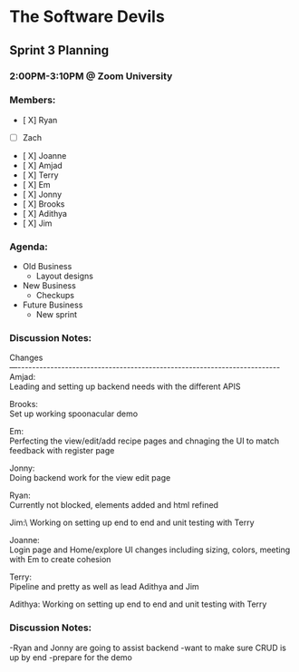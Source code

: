# The Software Devils
## Sprint 3 Planning
### 2:00PM-3:10PM @ Zoom University

### Members:
- [ X] Ryan
- [  ] Zach 
- [ X] Joanne
- [ X] Amjad
- [ X] Terry
- [ X] Em
- [ X] Jonny
- [ X] Brooks
- [ X] Adithya
- [ X] Jim

### Agenda:
- Old Business 
  - Layout designs
- New Business
  - Checkups
- Future Business
  - New sprint
### Discussion Notes:
Changes\
—------------------------------------------------------------------------\
Amjad:\
Leading and setting up backend needs with the different APIS

Brooks:\
Set up working spoonacular demo 

Em:\
Perfecting the view/edit/add recipe pages and chnaging the UI to match feedback with register page

Jonny:\
Doing backend work for the view edit page

Ryan:\
Currently not blocked, elements added and html refined

Jim:\ 
Working on setting up end to end and unit testing with Terry

Joanne:\
Login page and Home/explore UI changes including sizing, colors, meeting with Em to create cohesion

Terry:\
Pipeline and pretty as well as lead Adithya and Jim

Adithya:
Working on setting up end to end and unit testing with Terry



### Discussion Notes:
-Ryan and Jonny are going to assist backend
-want to make sure CRUD is up by end
-prepare for the demo 
